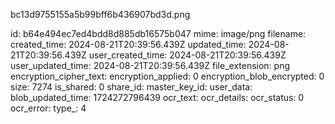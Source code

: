bc13d9755155a5b99bff6b436907bd3d.png

id: b64e494ec7ed4bdd8d885db16575b047
mime: image/png
filename: 
created_time: 2024-08-21T20:39:56.439Z
updated_time: 2024-08-21T20:39:56.439Z
user_created_time: 2024-08-21T20:39:56.439Z
user_updated_time: 2024-08-21T20:39:56.439Z
file_extension: png
encryption_cipher_text: 
encryption_applied: 0
encryption_blob_encrypted: 0
size: 7274
is_shared: 0
share_id: 
master_key_id: 
user_data: 
blob_updated_time: 1724272796439
ocr_text: 
ocr_details: 
ocr_status: 0
ocr_error: 
type_: 4
